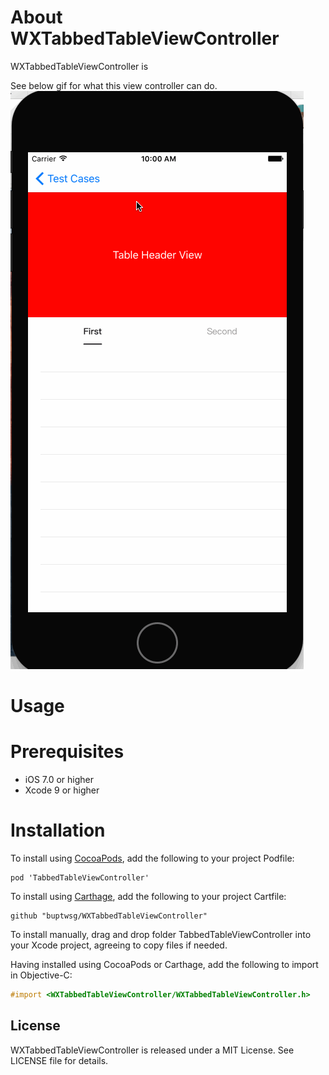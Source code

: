 # About WXTabbedTableViewController
WXTabbedTableViewController is 

See below gif for what this view controller can do.
![](https://github.com/buptwsg/WXTabbedTableViewController/blob/master/Demo.gif)

# Usage

# Prerequisites
* iOS 7.0 or higher
* Xcode 9 or higher

# Installation
To install using [CocoaPods](https://github.com/cocoapods/cocoapods), add the following to your project Podfile:
```
pod 'TabbedTableViewController'
```

To install using [Carthage](https://github.com/carthage/carthage), add the following to your project Cartfile:
```
github "buptwsg/WXTabbedTableViewController"
```

To install manually, drag and drop folder TabbedTableViewController into your Xcode project, agreeing to copy files if needed. 

Having installed using CocoaPods or Carthage, add the following to import in Objective-C:
```objective-c
#import <WXTabbedTableViewController/WXTabbedTableViewController.h>
```

## License
WXTabbedTableViewController is released under a MIT License. See LICENSE file for details.
